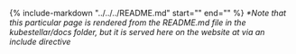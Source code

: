 {%
   include-markdown "../../../README.md"
   start="<!--readme-for-documentation-start-->"
   end="<!--readme-for-documentation-end-->"
%}
_*Note that this particular page is rendered from the README.md file in the kubestellar/docs folder, but it is served here on the website at via an include directive_
